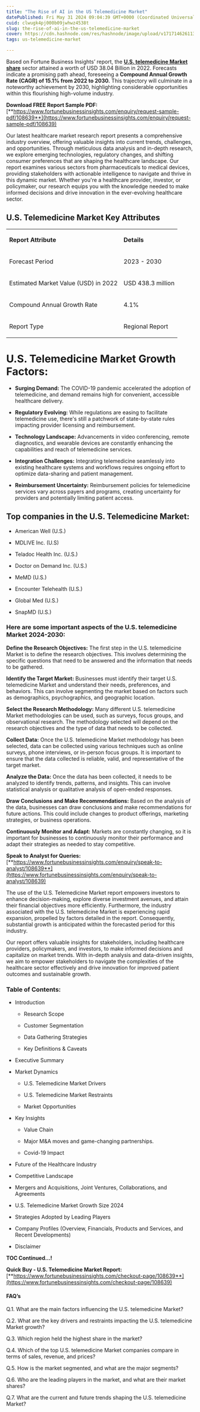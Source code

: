 ```yaml
---
title: "The Rise of AI in the US Telemedicine Market"
datePublished: Fri May 31 2024 09:04:39 GMT+0000 (Coordinated Universal Time)
cuid: clwugk4pj000b09jwhwz4538t
slug: the-rise-of-ai-in-the-us-telemedicine-market
cover: https://cdn.hashnode.com/res/hashnode/image/upload/v1717146261136/2e9579b2-31cb-4320-b86b-b46e8d92e7cf.png
tags: us-telemedicine-market

---
```


Based on Fortune Business Insights’ report, the [**U.S. telemedicine Market share**](https://www.fortunebusinessinsights.com/u-s-telemedicine-market-108639) sector attained a worth of USD 38.04 Billion in 2022. Forecasts indicate a promising path ahead, foreseeing a **Compound Annual Growth Rate (CAGR) of 15.1% from 2022 to 2030.** This trajectory will culminate in a noteworthy achievement by 2030, highlighting considerable opportunities within this flourishing high-volume industry.

**Download FREE Report Sample PDF:** [**https://www.fortunebusinessinsights.com/enquiry/request-sample-pdf/108639**](https://www.fortunebusinessinsights.com/enquiry/request-sample-pdf/108639)

Our latest healthcare market research report presents a comprehensive industry overview, offering valuable insights into current trends, challenges, and opportunities. Through meticulous data analysis and in-depth research, we explore emerging technologies, regulatory changes, and shifting consumer preferences that are shaping the healthcare landscape. Our report examines various sectors from pharmaceuticals to medical devices, providing stakeholders with actionable intelligence to navigate and thrive in this dynamic market. Whether you're a healthcare provider, investor, or policymaker, our research equips you with the knowledge needed to make informed decisions and drive innovation in the ever-evolving healthcare sector.

## **U.S. Telemedicine Market Key Attributes**

<table><tbody><tr><td colspan="1" rowspan="1"><p><strong>Report Attribute</strong></p></td><td colspan="1" rowspan="1"><p><strong>Details</strong></p></td></tr><tr><td colspan="1" rowspan="1"><p>Forecast Period</p></td><td colspan="1" rowspan="1"><p>2023 - 2030</p></td></tr><tr><td colspan="1" rowspan="1"><p>Estimated Market Value (USD) in&nbsp;2022</p></td><td colspan="1" rowspan="1"><p>USD 438.3 million</p></td></tr><tr><td colspan="1" rowspan="1"><p>Compound Annual Growth Rate</p></td><td colspan="1" rowspan="1"><p>4.1%</p></td></tr><tr><td colspan="1" rowspan="1"><p>Report Type</p></td><td colspan="1" rowspan="1"><p>Regional Report</p></td></tr></tbody></table>

# U.S. Telemedicine Market Growth Factors:

* **Surging Demand:** The COVID-19 pandemic accelerated the adoption of telemedicine, and demand remains high for convenient, accessible healthcare delivery.
    
* **Regulatory Evolving:** While regulations are easing to facilitate telemedicine use, there's still a patchwork of state-by-state rules impacting provider licensing and reimbursement.
    
* **Technology Landscape:** Advancements in video conferencing, remote diagnostics, and wearable devices are constantly enhancing the capabilities and reach of telemedicine services.
    
* **Integration Challenges:** Integrating telemedicine seamlessly into existing healthcare systems and workflows requires ongoing effort to optimize data-sharing and patient management.
    
* **Reimbursement Uncertainty:** Reimbursement policies for telemedicine services vary across payers and programs, creating uncertainty for providers and potentially limiting patient access.
    

## **Top companies in the U.S. Telemedicine Market:**

* American Well (U.S.)
    
* MDLIVE Inc. (U.S)
    
* Teladoc Health Inc. (U.S.)
    
* Doctor on Demand Inc. (U.S.)
    
* MeMD (U.S.)
    
* Encounter Telehealth (U.S.)
    
* Global Med (U.S.)
    
* SnapMD (U.S.)
    

### **Here are some important aspects of the U.S. telemedicine Market 2024-2030:**

**Define the Research Objectives:** The first step in the U.S. telemedicine Market is to define the research objectives. This involves determining the specific questions that need to be answered and the information that needs to be gathered.

**Identify the Target Market:** Businesses must identify their target U.S. telemedicine Market and understand their needs, preferences, and behaviors. This can involve segmenting the market based on factors such as demographics, psychographics, and geographic location.

**Select the Research Methodology:** Many different U.S. telemedicine Market methodologies can be used, such as surveys, focus groups, and observational research. The methodology selected will depend on the research objectives and the type of data that needs to be collected.

**Collect Data:** Once the U.S. telemedicine Market methodology has been selected, data can be collected using various techniques such as online surveys, phone interviews, or in-person focus groups. It is important to ensure that the data collected is reliable, valid, and representative of the target market.

**Analyze the Data:** Once the data has been collected, it needs to be analyzed to identify trends, patterns, and insights. This can involve statistical analysis or qualitative analysis of open-ended responses.

**Draw Conclusions and Make Recommendations:** Based on the analysis of the data, businesses can draw conclusions and make recommendations for future actions. This could include changes to product offerings, marketing strategies, or business operations.

**Continuously Monitor and Adapt:** Markets are constantly changing, so it is important for businesses to continuously monitor their performance and adapt their strategies as needed to stay competitive.

**Speak to Analyst for Queries:** [**https://www.fortunebusinessinsights.com/enquiry/speak-to-analyst/108639**](https://www.fortunebusinessinsights.com/enquiry/speak-to-analyst/108639)

The use of the U.S. Telemedicine Market report empowers investors to enhance decision-making, explore diverse investment avenues, and attain their financial objectives more efficiently. Furthermore, the industry associated with the U.S. telemedicine Market is experiencing rapid expansion, propelled by factors detailed in the report. Consequently, substantial growth is anticipated within the forecasted period for this industry.

Our report offers valuable insights for stakeholders, including healthcare providers, policymakers, and investors, to make informed decisions and capitalize on market trends. With in-depth analysis and data-driven insights, we aim to empower stakeholders to navigate the complexities of the healthcare sector effectively and drive innovation for improved patient outcomes and sustainable growth.

### **Table of Contents:**

* Introduction
    
    * Research Scope
        
    * Customer Segmentation
        
    * Data Gathering Strategies
        
    * Key Definitions & Caveats
        
* Executive Summary
    
* Market Dynamics
    
    * U.S. Telemedicine Market Drivers
        
    * U.S. Telemedicine Market Restraints
        
    * Market Opportunities
        
* Key Insights
    
    * Value Chain
        
    * Major M&A moves and game-changing partnerships.
        
    * Covid-19 Impact
        
* Future of the Healthcare Industry
    
* Competitive Landscape
    
* Mergers and Acquisitions, Joint Ventures, Collaborations, and Agreements
    
* U.S. Telemedicine Market Growth Size 2024
    
* Strategies Adopted by Leading Players
    
* Company Profiles (Overview, Financials, Products and Services, and Recent Developments)
    
* Disclaimer
    

**TOC Continued…!**

**Quick Buy - U.S. Telemedicine Market Report:** [**https://www.fortunebusinessinsights.com/checkout-page/108639**](https://www.fortunebusinessinsights.com/checkout-page/108639)

#### **FAQ’s**

Q.1. What are the main factors influencing the U.S. telemedicine Market?

Q.2. What are the key drivers and restraints impacting the U.S. telemedicine Market growth?

Q.3. Which region held the highest share in the market?

Q.4. Which of the top U.S. telemedicine Market companies compare in terms of sales, revenue, and prices?

Q.5. How is the market segmented, and what are the major segments?

Q.6. Who are the leading players in the market, and what are their market shares?

Q.7. What are the current and future trends shaping the U.S. telemedicine Market?